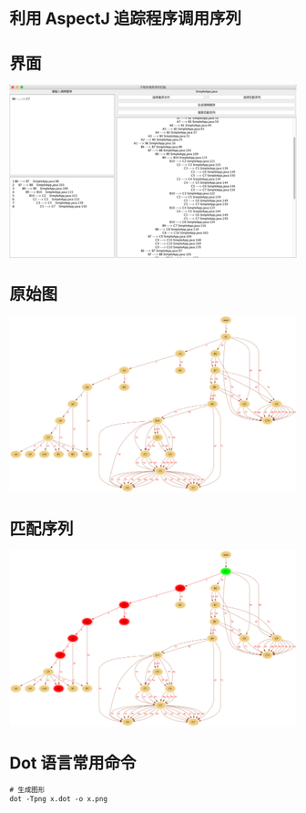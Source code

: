 # 利用 AspectJ 追踪程序调用序列

# 界面
![original](img/ui.png)

# 原始图
![original](img/ori.png)

# 匹配序列
![original](img/match.png)

# Dot 语言常用命令
```
# 生成图形
dot -Tpng x.dot -o x.png
```